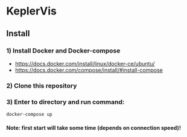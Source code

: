 # KeplerVis

## Install
### 1) Install Docker and Docker-compose
* https://docs.docker.com/install/linux/docker-ce/ubuntu/
* https://docs.docker.com/compose/install/#install-compose

### 2) Clone this repository
### 3) Enter to directory and run command:
```
docker-compose up
```

#### Note: first start will take some time (depends on connection speed)!